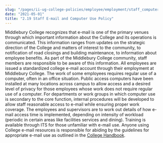 ```yaml
---
slug: "/pages/ii-ug-college-policies/employee/employment/staff_computer_use"
date: "2021-05-01"
title: "2.19 Staff E-mail and Computer Use Policy"
---
```


<span>Middlebury College recognizes that e-mail is one of the primary venues through which important information about the College and its operations is communicated. This information ranges from updates on the strategic direction of the College and matters of interest to the community, to notification of road closings and building maintenance, to information about employee benefits. As part of the Middlebury College community, staff members are responsible to be aware of this information. All employees are issued a standardized college e-mail account through their employment at Middlebury College. The work of some employees requires regular use of a computer, often in an office situation. Public access computers have been installed at many locations across campus to allow access and a desired level of privacy for those employees whose work does not require regular use of a computer. For departments or work groups in which computer use is secondary to the core function, internal procedures will be developed to allow staff reasonable access to e-mail while ensuring proper work coverage. The employees and supervisors are to work out details of how e-mail access time is implemented, depending on intensity of workload (periodic in certain areas like facilities services and dining). Training is available through ITS for those unfamiliar with e-mail use. Anyone using College e-mail resources is responsible for abiding by the guidelines for appropriate e-mail use as outlined in the [College Handbook](http://www.middlebury.edu/pages/its/email).</span>
